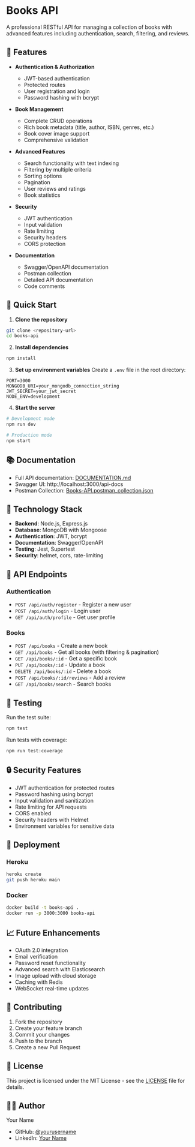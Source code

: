 # Books API

A professional RESTful API for managing a collection of books with advanced features including authentication, search, filtering, and reviews.

## 🌟 Features

- **Authentication & Authorization**
  - JWT-based authentication
  - Protected routes
  - User registration and login
  - Password hashing with bcrypt

- **Book Management**
  - Complete CRUD operations
  - Rich book metadata (title, author, ISBN, genres, etc.)
  - Book cover image support
  - Comprehensive validation

- **Advanced Features**
  - Search functionality with text indexing
  - Filtering by multiple criteria
  - Sorting options
  - Pagination
  - User reviews and ratings
  - Book statistics

- **Security**
  - JWT authentication
  - Input validation
  - Rate limiting
  - Security headers
  - CORS protection

- **Documentation**
  - Swagger/OpenAPI documentation
  - Postman collection
  - Detailed API documentation
  - Code comments

## 🚀 Quick Start

1. **Clone the repository**
```bash
git clone <repository-url>
cd books-api
```

2. **Install dependencies**
```bash
npm install
```

3. **Set up environment variables**
Create a `.env` file in the root directory:
```env
PORT=3000
MONGODB_URI=your_mongodb_connection_string
JWT_SECRET=your_jwt_secret
NODE_ENV=development
```

4. **Start the server**
```bash
# Development mode
npm run dev

# Production mode
npm start
```

## 📚 Documentation

- Full API documentation: [DOCUMENTATION.md](DOCUMENTATION.md)
- Swagger UI: http://localhost:3000/api-docs
- Postman Collection: [Books-API.postman_collection.json](Books-API.postman_collection.json)

## 🔧 Technology Stack

- **Backend**: Node.js, Express.js
- **Database**: MongoDB with Mongoose
- **Authentication**: JWT, bcrypt
- **Documentation**: Swagger/OpenAPI
- **Testing**: Jest, Supertest
- **Security**: helmet, cors, rate-limiting

## 📝 API Endpoints

### Authentication
- `POST /api/auth/register` - Register a new user
- `POST /api/auth/login` - Login user
- `GET /api/auth/profile` - Get user profile

### Books
- `POST /api/books` - Create a new book
- `GET /api/books` - Get all books (with filtering & pagination)
- `GET /api/books/:id` - Get a specific book
- `PUT /api/books/:id` - Update a book
- `DELETE /api/books/:id` - Delete a book
- `POST /api/books/:id/reviews` - Add a review
- `GET /api/books/search` - Search books

## 🧪 Testing

Run the test suite:
```bash
npm test
```

Run tests with coverage:
```bash
npm run test:coverage
```

## 🔒 Security Features

- JWT authentication for protected routes
- Password hashing using bcrypt
- Input validation and sanitization
- Rate limiting for API requests
- CORS enabled
- Security headers with Helmet
- Environment variables for sensitive data

## 🚀 Deployment

### Heroku
```bash
heroku create
git push heroku main
```

### Docker
```bash
docker build -t books-api .
docker run -p 3000:3000 books-api
```

## 📈 Future Enhancements

- OAuth 2.0 integration
- Email verification
- Password reset functionality
- Advanced search with Elasticsearch
- Image upload with cloud storage
- Caching with Redis
- WebSocket real-time updates

## 🤝 Contributing

1. Fork the repository
2. Create your feature branch
3. Commit your changes
4. Push to the branch
5. Create a new Pull Request

## 📄 License

This project is licensed under the MIT License - see the [LICENSE](LICENSE) file for details.

## 👨‍💻 Author

Your Name
- GitHub: [@yourusername](https://github.com/yourusername)
- LinkedIn: [Your Name](https://linkedin.com/in/yourprofile) 